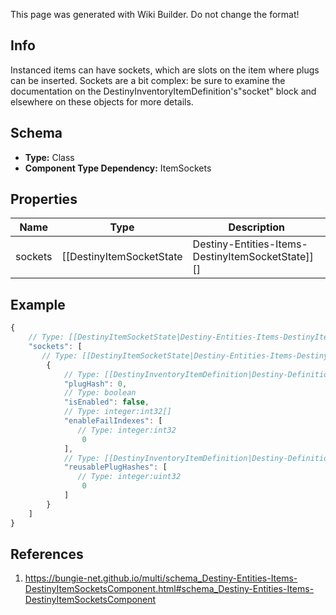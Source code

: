 <span class="wiki-builder">This page was generated with Wiki Builder. Do not change the format!</span>

## Info
Instanced items can have sockets, which are slots on the item where plugs can be inserted. Sockets are a bit complex: be sure to examine the documentation on the DestinyInventoryItemDefinition's&quot;socket&quot; block and elsewhere on these objects for more details.

## Schema
* **Type:** Class
* **Component Type Dependency:** ItemSockets

## Properties
Name | Type | Description
---- | ---- | -----------
sockets | [[DestinyItemSocketState|Destiny-Entities-Items-DestinyItemSocketState]][] | The list of all sockets on the item, and their status information.

## Example
```javascript
{
    // Type: [[DestinyItemSocketState|Destiny-Entities-Items-DestinyItemSocketState]][]
    "sockets": [
       // Type: [[DestinyItemSocketState|Destiny-Entities-Items-DestinyItemSocketState]]
        {
            // Type: [[DestinyInventoryItemDefinition|Destiny-Definitions-DestinyInventoryItemDefinition]]:ManifestDefinition:integer:uint32:nullable
            "plugHash": 0,
            // Type: boolean
            "isEnabled": false,
            // Type: integer:int32[]
            "enableFailIndexes": [
               // Type: integer:int32
                0
            ],
            // Type: [[DestinyInventoryItemDefinition|Destiny-Definitions-DestinyInventoryItemDefinition]]:ManifestDefinition:integer:uint32[]
            "reusablePlugHashes": [
               // Type: integer:uint32
                0
            ]
        }
    ]
}

```

## References
1. https://bungie-net.github.io/multi/schema_Destiny-Entities-Items-DestinyItemSocketsComponent.html#schema_Destiny-Entities-Items-DestinyItemSocketsComponent
